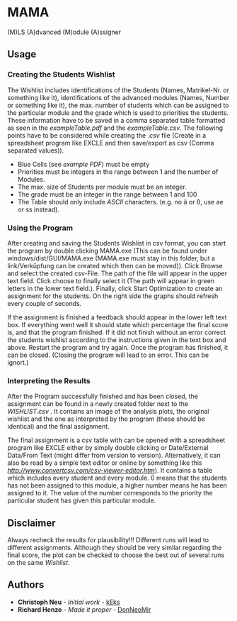 # MAMA
(M)LS (A)dvanced (M)odule (A)ssigner

## Usage
### Creating the Students Wishlist
The Wishlist includes identifications of the Students (Names, Matrikel-Nr. or something like it), identifications of the advanced modules (Names, Number or something like it), the max. number of students which can be assigned to the particular module and the grade which is used to priorities the students. These information have to be saved in a comma separated table formatted as seen in the *exampleTable.pdf* and the *exampleTable.csv*. The following points have to be considered while creating the *.csv* file (Create in a spreadsheet program like EXCLE and then save/export as csv (Comma separated values)).
* Blue Cells (see *example PDF*) must be empty
* Priorities must be integers in the range between 1 and the number of Modules.
* The max. size of Students per module must be an integer.
* The grade must be an integer in the range between 1 and 100
* The Table should only include *ASCII* characters. (e.g. no ä or ß, use ae or ss instead).

### Using the Program
After creating and saving the Students Wishlist in csv format, you can start the program by double clicking MAMA.exe (This can be found under windows/dist/GUI/MAMA.exe (MAMA.exe must stay in this folder, but a link/Verküpfung can be created which then can be moved)). Click Browse and select the created csv-File. The path of the file will appear in the upper text field. Click choose to finally select it (The path will appear in green letters in the lower text field.). Finally, click Start Optimization to create an assignment for the students. On the right side the graphs should refresh every couple of seconds.

If the assignment is finished a feedback should appear in the lower left text box. If everything went well it should state which percentage the final score is, and that the program finished. If it did not finish without an error correct the students wishlist according to the instructions given in the text box and above. Restart the program and try again.
Once the program has finished, it can be closed. (Closing the program will lead to an error. This can be ignort.)

### Interpreting the Results
After the Program successfully finished and has been closed, the assignment can be found in a newly created folder next to the *WISHLIST.csv* . It contains an image of the analysis plots, the original wishlist and the one as interpreted by the program (these should be identical) and the final assignment.

The final assignment is a csv table with can be opened with a spreadsheet program like EXCLE either by simply double clicking or Date/External Data/From Text (might differ from version to version). Alternatively, it can also be read by a simple text editor or online by something like this *http://www.convertcsv.com/csv-viewer-editor.htm*). It contains a table which includes every student and every module. 0 means that the students has not been assigned to this module, a higher number means he has been assigned to it. The value of the number corresponds to the priority the particular student has given this particular module.

## Disclaimer
Always recheck the results for plausibility!!!
Different runs will lead to different assignments. Although they should be very similar regarding the final score, the plot can be checked to choose the best out of several runs on the same *Wishlist*.

## Authors

* **Christoph Neu** - *Initial work* - [kEks](https://github.com/keksundso)
* **Richard Henze** - *Made it proper* - [DonNeoMir](https://github.com/DonNeoMir)


